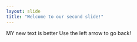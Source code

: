 ```yaml
---
layout: slide
title: "Welcome to our second slide!"
---
```

MY new text is better
Use the left arrow to go back!
